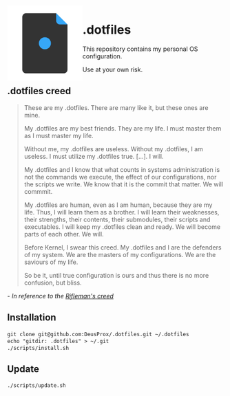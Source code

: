 <img align="left" width="175" src=".assets/dotfile.svg" />


# **.dotfiles**

This repository contains my personal OS configuration.

Use at your own risk.

## **.dotfiles creed**

>
> These are my .dotfiles. There are many like it, but these ones are mine.
>
> My .dotfiles are my best friends. They are my life. I must master them as I must master my life.
>
> Without me, my .dotfiles are useless. Without my .dotfiles, I am useless. I must utilize my .dotfiles true. [...]. I will.
>
>My .dotfiles and I know that what counts in systems administration is not the commands we execute, the effect of our configurations, nor the scripts we write. We know that it is the commit that matter. We will commmit.
>
>My .dotfiles are human, even as I am human, because they are my life. Thus, I will learn them as a brother. I will learn their weaknesses, their strengths, their contents, their submodules, their scripts and executables. I will keep my .dotfiles clean and ready. We will become parts of each other. We will.
>
> Before Kernel, I swear this creed. My .dotfiles and I are the defenders of my system. We are the masters of my configurations. We are the saviours of my life.
>
> So be it, until true configuration is ours and thus there is no more confusion, but bliss.

\- _In reference to the [Rifleman's creed](https://en.wikipedia.org/wiki/Rifleman%27s_Creed#Current_text)_

## Installation

```shell
git clone git@github.com:DeusProx/.dotfiles.git ~/.dotfiles
echo "gitdir: .dotfiles" > ~/.git
./scripts/install.sh
```

## Update

```shell
./scripts/update.sh
```

